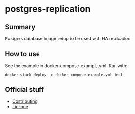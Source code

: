 # postgres-replication

## Summary
Postgres database image setup to be used with HA replication

## How to use
See the example in docker-compose-example.yml. Run with:

```shell script
docker stack deploy -c docker-compose-example.yml test
```

## Official stuff
- [Contributing](https://github.com/mesoform/terraform-infrastructure-modules/CONTRIBUTING.md)
- [Licence](https://github.com/mesoform/terraform-infrastructure-modules/LICENSE)